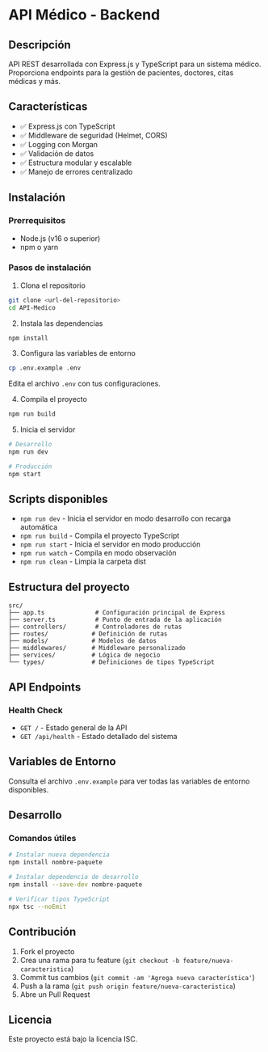 # API Médico - Backend

## Descripción

API REST desarrollada con Express.js y TypeScript para un sistema médico. Proporciona endpoints para la gestión de pacientes, doctores, citas médicas y más.

## Características

- ✅ Express.js con TypeScript
- ✅ Middleware de seguridad (Helmet, CORS)
- ✅ Logging con Morgan
- ✅ Validación de datos
- ✅ Estructura modular y escalable
- ✅ Manejo de errores centralizado

## Instalación

### Prerrequisitos

- Node.js (v16 o superior)
- npm o yarn

### Pasos de instalación

1. Clona el repositorio

```bash
git clone <url-del-repositorio>
cd API-Medico
```

2. Instala las dependencias

```bash
npm install
```

3. Configura las variables de entorno

```bash
cp .env.example .env
```

Edita el archivo `.env` con tus configuraciones.

4. Compila el proyecto

```bash
npm run build
```

5. Inicia el servidor

```bash
# Desarrollo
npm run dev

# Producción
npm start
```

## Scripts disponibles

- `npm run dev` - Inicia el servidor en modo desarrollo con recarga automática
- `npm run build` - Compila el proyecto TypeScript
- `npm run start` - Inicia el servidor en modo producción
- `npm run watch` - Compila en modo observación
- `npm run clean` - Limpia la carpeta dist

## Estructura del proyecto

```
src/
├── app.ts              # Configuración principal de Express
├── server.ts           # Punto de entrada de la aplicación
├── controllers/        # Controladores de rutas
├── routes/            # Definición de rutas
├── models/            # Modelos de datos
├── middlewares/       # Middleware personalizado
├── services/          # Lógica de negocio
└── types/             # Definiciones de tipos TypeScript
```

## API Endpoints

### Health Check

- `GET /` - Estado general de la API
- `GET /api/health` - Estado detallado del sistema

## Variables de Entorno

Consulta el archivo `.env.example` para ver todas las variables de entorno disponibles.

## Desarrollo

### Comandos útiles

```bash
# Instalar nueva dependencia
npm install nombre-paquete

# Instalar dependencia de desarrollo
npm install --save-dev nombre-paquete

# Verificar tipos TypeScript
npx tsc --noEmit
```

## Contribución

1. Fork el proyecto
2. Crea una rama para tu feature (`git checkout -b feature/nueva-caracteristica`)
3. Commit tus cambios (`git commit -am 'Agrega nueva característica'`)
4. Push a la rama (`git push origin feature/nueva-caracteristica`)
5. Abre un Pull Request

## Licencia

Este proyecto está bajo la licencia ISC.
